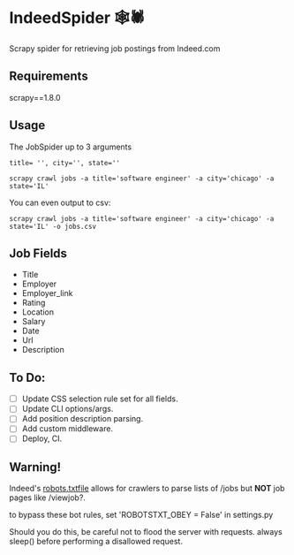 # IndeedSpider 🕸🕷
Scrapy spider for retrieving job postings from Indeed.com

## Requirements
scrapy==1.8.0

## Usage
The JobSpider up to 3 arguments
```
title= '', city='', state=''
```

```
scrapy crawl jobs -a title='software engineer' -a city='chicago' -a state='IL'
```
You can even output to csv:
```
scrapy crawl jobs -a title='software engineer' -a city='chicago' -a state='IL' -o jobs.csv
```

## Job Fields
* Title
* Employer
* Employer_link
* Rating 
* Location
* Salary
* Date
* Url
* Description

## To Do:
- [ ] Update CSS selection rule set for all fields. 
- [ ] Update CLI options/args.
- [ ] Add position description parsing.
- [ ] Add custom middleware.
- [ ] Deploy, CI.

## Warning!

Indeed's [robots.txtfile](https://www.indeed.com/robots.txt)  allows for crawlers to parse lists of /jobs but **NOT** job pages like /viewjob?.

to bypass these bot rules, set 'ROBOTSTXT_OBEY = False' in settings.py

Should you do this, be careful not to flood the server with requests. always sleep() before performing a disallowed request.
